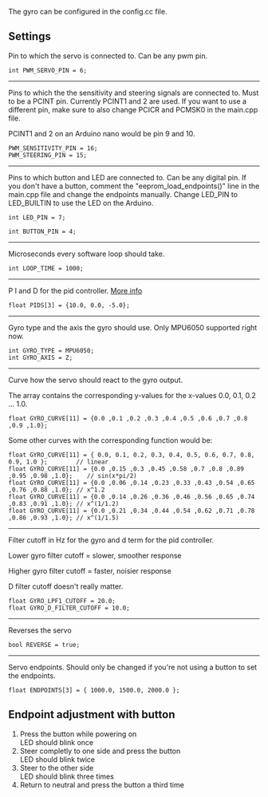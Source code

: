 The gyro can be configured in the config.cc file.

## Settings

Pin to which the servo is connected to. Can be any pwm pin.
```
int PWM_SERVO_PIN = 6;
```
---
Pins to which the the sensitivity and steering signals are connected to.
Must to be a PCINT pin. Currently PCINT1 and 2 are used. If you want to use a different pin, make sure to also change PCICR and PCMSK0 in the main.cpp file.

PCINT1 and 2 on an Arduino nano would be pin 9 and 10.
```
PWM_SENSITIVITY_PIN = 16;
PWM_STEERING_PIN = 15;
```
---
Pins to which button and LED are connected to. Can be any digital pin. If you don't have a button, comment the "eeprom_load_endpoints()" line in the main.cpp file and change the endpoints manually. Change LED\_PIN to LED_BUILTIN to use the LED on the Arduino.
```
int LED_PIN = 7;

int BUTTON_PIN = 4;
```
---
Microseconds every software loop should take.
```
int LOOP_TIME = 1000;
```
---
P I and D for the pid controller. [More info](https://en.wikipedia.org/wiki/Proportional%E2%80%93integral%E2%80%93derivative_controller)
```
float PIDS[3] = {10.0, 0.0, -5.0};
```
---
Gyro type and the axis the gyro should use.
Only MPU6050 supported right now.
```
int GYRO_TYPE = MPU6050;
int GYRO_AXIS = Z;
```
---
Curve how the servo should react to the gyro output.

The array contains the corresponding y-values for the x-values 0.0, 0.1, 0.2 ... 1.0.
```
float GYRO_CURVE[11] = {0.0 ,0.1 ,0.2 ,0.3 ,0.4 ,0.5 ,0.6 ,0.7 ,0.8 ,0.9 ,1.0};
```
Some other curves with the corresponding function would be:
```
float GYRO_CURVE[11] = { 0.0, 0.1, 0.2, 0.3, 0.4, 0.5, 0.6, 0.7, 0.8, 0.9, 1.0 };        // linear
float GYRO_CURVE[11] = {0.0 ,0.15 ,0.3 ,0.45 ,0.58 ,0.7 ,0.8 ,0.89 ,0.95 ,0.98 ,1.0};    // sin(x*pi/2)
float GYRO_CURVE[11] = {0.0 ,0.06 ,0.14 ,0.23 ,0.33 ,0.43 ,0.54 ,0.65 ,0.76 ,0.88 ,1.0}; // x^1.2
float GYRO_CURVE[11] = {0.0 ,0.14 ,0.26 ,0.36 ,0.46 ,0.56 ,0.65 ,0.74 ,0.83 ,0.91 ,1.0}; // x^(1/1.2)
float GYRO_CURVE[11] = {0.0 ,0.21 ,0.34 ,0.44 ,0.54 ,0.62 ,0.71 ,0.78 ,0.86 ,0.93 ,1.0}; // x^(1/1.5)
```
---
Filter cutoff in Hz for the gyro and d term for the pid controller.

Lower gyro filter cutoff = slower, smoother response

Higher gyro filter cutoff = faster, noisier response

D filter cutoff doesn't really matter.
```
float GYRO_LPF1_CUTOFF = 20.0;
float GYRO_D_FILTER_CUTOFF = 10.0;
```
---
Reverses the servo
```
bool REVERSE = true;
```
---
Servo endpoints. Should only be changed if you're not using a button to set the endpoints.
```
float ENDPOINTS[3] = { 1000.0, 1500.0, 2000.0 };
```

## Endpoint adjustment with button

1. Press the button while powering on \
LED should blink once
2. Steer completly to one side and press the button \
LED should blink twice
3. Steer to the other side \
LED should blink three times
4. Return to neutral and press the button a third time
